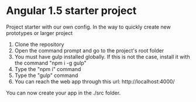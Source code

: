 # Angular 1.5 starter project
Project starter with our own config. In the way to quickly create new prototypes or larger project

1. Clone the repository
2. Open the command prompt and go to the project's root folder
3. You must have gulp installed globally. If this is not the case, install it with the command "npm i -g gulp"
4. Type the "npm i" command 
5. Type the "gulp" command
6. You can reach the web app through this url:
  http://localhost:4000/

You can now create your app in the ./src folder.